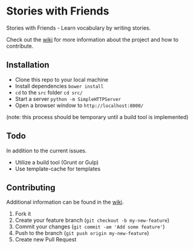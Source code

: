 # Stories with Friends

Stories with Friends - Learn vocabulary by writing stories.

Check out the [wiki](wiki) for more information about the project and how to contribute.

## Installation

* Clone this repo to your local machine
* Install dependencies `bower install`
* `cd` to the `src` folder `cd src/`
* Start a server `python -m SimpleHTTPServer`
* Open a browser window to `http://localhost:8000/`

(note: this process should be temporary until a build tool is implemented)

## Todo

In addition to the current issues.

* Utilize a build tool (Grunt or Gulp)
* Use template-cache for templates

## Contributing

Additional information can be found in the [wiki](wiki/contributing).

1. Fork it
2. Create your feature branch (`git checkout -b my-new-feature`)
3. Commit your changes (`git commit -am 'Add some feature'`)
4. Push to the branch (`git push origin my-new-feature`)
5. Create new Pull Request
